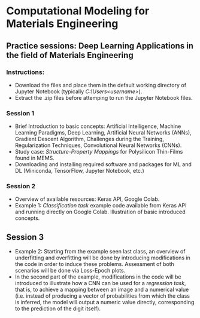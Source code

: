 
# Computational Modeling for Materials Engineering
## Practice sessions: Deep Learning Applications in the field of Materials Engineering
### Instructions: 
- Download the files and place them in the default working directory of Jupyter Notebook (typically *C:\Users\<username>*). 
- Extract the .zip files before attemping to run the Jupyter Notebook files.
### **Session 1**
- Brief Introduction to basic concepts: Artificial Intelligence, Machine Learning Paradigms, Deep Learning, Artificial Neural Networks (ANNs), Gradient Descent Algorithm, Challenges during the Training, Regularization Techniques, Convolutional Neural Networks (CNNs).
- Study case: *Structure-Property Mappings* for Polysilicon Thin-Films found in MEMS.
- Downloading and installing required software and packages for ML and DL (Miniconda, TensorFlow, Jupyter Notebook, etc.)
### **Session 2**
- Overview of available resources: Keras API, Google Colab.
- Example 1:  *Classification task* example code available from Keras API and running directly on Google Colab. Illustration of basic introduced concepts.
## **Session 3**
- Example 2:  Starting from the example seen last class, an overview of underfitting and overfitting will be done by introducing modifications in the code in order to induce these problems. Assessment of both scenarios will be done via Loss-Epoch plots.
- In the second part of the example, modifications in the code will be introduced to illustrate how a CNN can be used for a *regression task*, that is, to achieve a mapping between an image and a numerical value (i.e. instead of producing a vector of probabilities from which the class is inferred, the model will output a numeric value directly, corresponding to the prediction of the digit itself).

